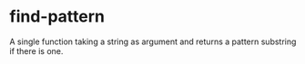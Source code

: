 # find-pattern
A single function taking a string as argument and returns a pattern substring if there is one.
